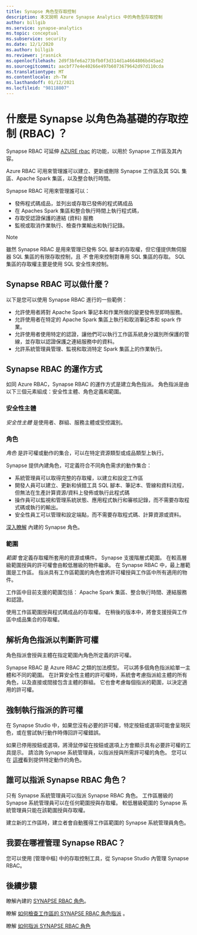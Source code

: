 ```yaml
---
title: Synapse 角色型存取控制
description: 本文說明 Azure Synapse Analytics 中的角色型存取控制
author: billgib
ms.service: synapse-analytics
ms.topic: conceptual
ms.subservice: security
ms.date: 12/1/2020
ms.author: billgib
ms.reviewer: jrasnick
ms.openlocfilehash: 2d9f3bfe6a273bfb0f3d314d1a4664806bd45ae2
ms.sourcegitcommit: aacbf77e4e40266e497b6073679642d97d110cda
ms.translationtype: MT
ms.contentlocale: zh-TW
ms.lasthandoff: 01/12/2021
ms.locfileid: "98118807"
---
```

# <a name="what-is-synapse-role-based-access-control-rbac"></a>什麼是 Synapse 以角色為基礎的存取控制 (RBAC) ？

Synapse RBAC 可延伸 [AZURE rbac](../../role-based-access-control/overview.md) 的功能，以用於 Synapse 工作區及其內容。 

Azure RBAC 可用來管理誰可以建立、更新或刪除 Synapse 工作區及其 SQL 集區、Apache Spark 集區，以及整合執行時間。

Synapse RBAC 可用來管理誰可以：
- 發佈程式碼成品，並列出或存取已發佈的程式碼成品 
- 在 Apaches Spark 集區和整合執行時間上執行程式碼，
- 存取受認證保護的連結 (資料) 服務 
- 監視或取消作業執行、檢查作業輸出和執行記錄。  

>[!Note]
>雖然 Synapse RBAC 是用來管理已發佈 SQL 腳本的存取權，但它僅提供無伺服器 SQL 集區的有限存取控制，且 _不_ 會用來控制對專用 SQL 集區的存取。  SQL 集區的存取權主要是使用 SQL 安全性來控制。

## <a name="what-can-i-do-with-synapse-rbac"></a>Synapse RBAC 可以做什麼？

以下是您可以使用 Synapse RBAC 進行的一些範例：
  - 允許使用者將對 Apache Spark 筆記本和作業所做的變更發佈至即時服務。
  - 允許使用者在特定的 Apache Spark 集區上執行和取消筆記本和 spark 作業。
  - 允許使用者使用特定的認證，讓他們可以執行工作區系統身分識別所保護的管線，並存取以認證保護之連結服務中的資料。 
  - 允許系統管理員管理、監視和取消特定 Spark 集區上的作業執行。    

## <a name="how-synapse-rbac-works"></a>Synapse RBAC 的運作方式
如同 Azure RBAC，Synapse RBAC 的運作方式是建立角色指派。 角色指派是由以下三個元素組成：安全性主體、角色定義和範圍。  

### <a name="security-principals"></a>安全性主體

_安全性主體_ 是使用者、群組、服務主體或受控識別。

### <a name="roles"></a>角色
 
_角色_ 是許可權或動作的集合，可以在特定資源類型或成品類型上執行。

Synapse 提供內建角色，可定義符合不同角色需求的動作集合：
- 系統管理員可以取得完整的存取權，以建立和設定工作區 
- 開發人員可以建立、更新和偵錯工具 SQL 腳本、筆記本、管線和資料流程，但無法在生產計算資源/資料上發佈或執行此程式碼
- 操作員可以監視和管理系統狀態、應用程式執行和審核記錄，而不需要存取程式碼或執行的輸出。
- 安全性員工可以管理和設定端點，而不需要存取程式碼、計算資源或資料。

[深入瞭解](./synapse-workspace-synapse-rbac-roles.md) 內建的 Synapse 角色。 

### <a name="scopes"></a>範圍

_範圍_ 會定義存取權所套用的資源或構件。  Synapse 支援階層式範圍。  在較高層級範圍授與的許可權會由較低層級的物件繼承。  在 Synapse RBAC 中，最上層範圍是工作區。  指派具有工作區範圍的角色會將許可權授與工作區中所有適用的物件。  

工作區中目前支援的範圍包括： Apache Spark 集區、整合執行時間、連結服務和認證。 

使用工作區範圍授與程式碼成品的存取權。  在稍後的版本中，將會支援授與工作區中成品集合的存取權。

## <a name="resolving-role-assignments-to-determine-permissions"></a>解析角色指派以判斷許可權

角色指派會授與主體在指定範圍內角色所定義的許可權。

Synapse RBAC 是 Azure RBAC 之類的加法模型。 可以將多個角色指派給單一主體和不同的範圍。 在計算安全性主體的許可權時，系統會考慮指派給主體的所有角色，以及直接或間接包含主體的群組。  它也會考慮每個指派的範圍，以決定適用的許可權。  

## <a name="enforcing-assigned-permissions"></a>強制執行指派的許可權

在 Synapse Studio 中，如果您沒有必要的許可權，特定按鈕或選項可能會呈現灰色，或在嘗試執行動作時傳回許可權錯誤。 

如果已停用按鈕或選項，將滑鼠停留在按鈕或選項上方會顯示具有必要許可權的工具提示。  請洽詢 Synapse 系統管理員，以指派授與所需許可權的角色。 您可以在 [這裡](./synapse-workspace-synapse-rbac-roles.md)看到提供特定動作的角色。

## <a name="who-can-assign-synapse-rbac-roles"></a>誰可以指派 Synapse RBAC 角色？

只有 Synapse 系統管理員可以指派 Synapse RBAC 角色。  工作區層級的 Synapse 系統管理員可以在任何範圍授與存取權。  較低層級範圍的 Synapse 系統管理員只能在該範圍授與存取權。 

建立新的工作區時，建立者會自動獲得工作區範圍的 Synapse 系統管理員角色。   

## <a name="where-do-i-manage-synapse-rbac"></a>我要在哪裡管理 Synapse RBAC？

您可以使用 [管理中樞] 中的存取控制工具，從 Synapse Studio 內管理 Synapse RBAC。 

## <a name="next-steps"></a>後續步驟

瞭解內建的 [SYNAPSE RBAC 角色](./synapse-workspace-synapse-rbac-roles.md)。

瞭解 [如何檢查工作區的 SYNAPSE RBAC 角色指派](./how-to-review-synapse-rbac-role-assignments.md) 。

瞭解 [如何指派 SYNAPSE RBAC 角色](./how-to-manage-synapse-rbac-role-assignments.md)